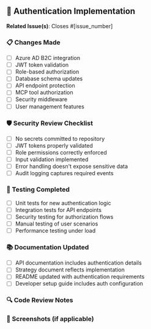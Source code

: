 ## 🔐 Authentication Implementation

**Related Issue(s)**: Closes #[issue_number]

### 📋 Changes Made
<!-- Detailed description of what was implemented -->

- [ ] Azure AD B2C integration
- [ ] JWT token validation
- [ ] Role-based authorization
- [ ] Database schema updates
- [ ] API endpoint protection
- [ ] MCP tool authorization
- [ ] Security middleware
- [ ] User management features

### 🛡️ Security Review Checklist
- [ ] No secrets committed to repository
- [ ] JWT tokens properly validated
- [ ] Role permissions correctly enforced
- [ ] Input validation implemented
- [ ] Error handling doesn't expose sensitive data
- [ ] Audit logging captures required events

### 🧪 Testing Completed
- [ ] Unit tests for new authentication logic
- [ ] Integration tests for API endpoints
- [ ] Security testing for authorization flows
- [ ] Manual testing of user scenarios
- [ ] Performance testing under load

### 📚 Documentation Updated
- [ ] API documentation includes authentication details
- [ ] Strategy document reflects implementation
- [ ] README updated with authentication requirements
- [ ] Developer setup guide includes auth configuration

### 🔍 Code Review Notes
<!-- Any specific areas that need reviewer attention -->

### 📸 Screenshots (if applicable)
<!-- Include screenshots of new UI components -->
